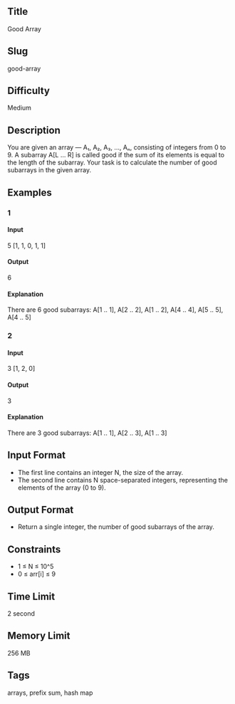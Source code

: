 ## Title

Good Array

## Slug

good-array

## Difficulty

Medium

## Description

You are given an array — A₁, A₂, A₃, …, Aₙ, consisting of integers from 0 to 9.
A subarray A[L ... R] is called good if the sum of its elements is equal to the length of the subarray.
Your task is to calculate the number of good subarrays in the given array.

## Examples

### 1

#### Input

5
[1, 1, 0, 1, 1]

#### Output

6

#### Explanation

There are 6 good subarrays: A[1 .. 1], A[2 .. 2], A[1 .. 2], A[4 .. 4], A[5 .. 5], A[4 .. 5]

### 2

#### Input

3
[1, 2, 0]

#### Output

3

#### Explanation

There are 3 good subarrays: A[1 .. 1], A[2 .. 3], A[1 .. 3]

## Input Format

- The first line contains an integer N, the size of the array. 
- The second line contains N space-separated integers, representing the elements of the array (0 to 9).

## Output Format

- Return a single integer, the number of good subarrays of the array.

## Constraints

- 1 ≤ N ≤ 10^5
- 0 ≤ arr[i] ≤ 9

## Time Limit

2 second

## Memory Limit

256 MB

## Tags

arrays, prefix sum, hash map
